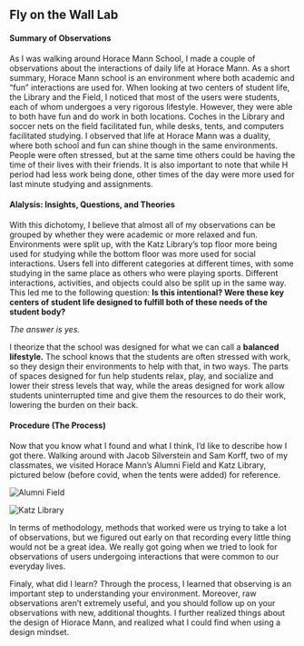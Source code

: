 ## Fly on the Wall Lab

#### Summary of Observations

As I was walking around Horace Mann School, I made a couple of observations about the interactions of daily life at Horace Mann. As a short summary, Horace Mann school is an environment where both academic and “fun” interactions are used for. When looking at two centers of student life, the Library and the Field, I noticed that most of the users were students, each of whom undergoes a very rigorous lifestyle. However, they were able to both have fun and do work in both locations. Coches in the Library and soccer nets on the field facilitated fun, while desks, tents, and computers facilitated studying. I observed that life at Horace Mann was a duality, where both school and fun can shine though in the same environments. People were often stressed, but at the same time others could be having the time of their lives with their friends. It is also important to note that while H period had less work being done, other times of the day were more used for last minute studying and assignments.

#### Alalysis: Insights, Questions, and Theories

With this dichotomy, I believe that almost all of my observations can be grouped by whether they were academic or more relaxed and fun. Environments were split up, with the Katz Library’s top floor more being used for studying while the bottom floor was more used for social interactions. Users fell into different categories at different times, with some studying in the same place as others who were playing sports. Different interactions, activities, and objects could also be split up in the same way. This led me to the following question: __Is this intentional? Were these key centers of student life designed to fulfill both of these needs of the student body?__

*The answer is yes.*

I theorize that the school was designed for what we can call a __balanced lifestyle.__ The school knows that the students are often stressed with work, so they design their environments to help with that, in two ways. The parts of spaces designed for fun help students relax, play, and socialize and lower their stress levels that way, while the areas designed for work allow students uninterrupted time and give them the resources to do their work, lowering the burden on their back.

#### Procedure (The Process)

Now that you know what I found and what I think, I’d like to describe how I got there. Walking around with Jacob Silverstein and Sam Korff, two of my classmates, we visited Horace Mann’s Alumni Field and Katz Library, pictured below (before covid, when the tents were added) for reference.

![Alumni Field](https://www.horacemann.org/uploaded/HoraceMann/Images/Our_School/CampusAerial.jpg)

![Katz Library](https://www.horacemann.org/uploaded/HoraceMann/PDFs/School_Documents/Hurricane_Sandy/Sandy2012b.jpg)

In terms of methodology, methods that worked were us trying to take a lot of observations, but we figured out early on that recording every little thing would not be a great idea. We really got going when we tried to look for observations of users undergoing interactions that were common to our everyday lives.

Finaly, what did I learn? Through the process, I learned that observing is an important step to understanding your environment. Moreover, raw observations aren’t extremely useful, and you should follow up on your observations with new, additional thoughts. I further realized things about the design of Hiorace Mann, and realized what I could find when using a design mindset.
